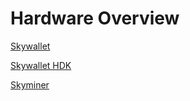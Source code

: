 # Hardware Overview

[Skywallet](skywallet/)  

[Skywallet HDK](skywalletdk/)  

[Skyminer](skyminer/)
